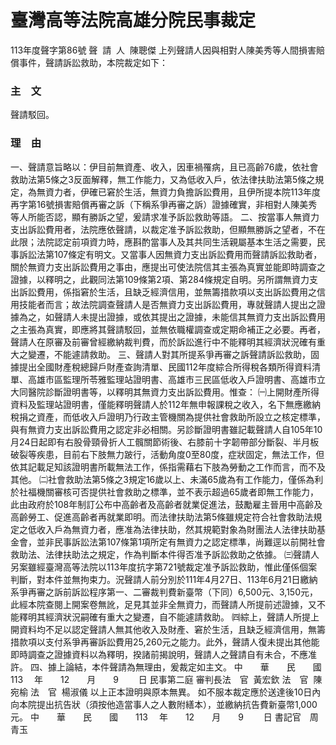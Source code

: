 # 臺灣高等法院高雄分院民事裁定
113年度聲字第86號
聲  請  人  陳聰傑
上列聲請人因與相對人陳美秀等人間損害賠償事件，聲請訴訟救助，本院裁定如下：
### 主　文
聲請駁回。
### 理　由
一、聲請意旨略以：伊目前無資產、收入，因車禍罹病，且已高齡76歲，依社會救助法第5條之3反面解釋，無工作能力，又為低收入戶，依法律扶助法第5條之規定，為無資力者，伊確已窘於生活，無資力負擔訴訟費用，且伊所提本院113年度再字第16號損害賠償再審之訴（下稱系爭再審之訴）證據確實，非相對人陳美秀等人所能否認，顯有勝訴之望，爰請求准予訴訟救助等語。
二、按當事人無資力支出訴訟費用者，法院應依聲請，以裁定准予訴訟救助，但顯無勝訴之望者，不在此限；法院認定前項資力時，應斟酌當事人及其共同生活親屬基本生活之需要，民事訴訟法第107條定有明文。又當事人因無資力支出訴訟費用而聲請訴訟救助者，關於無資力支出訴訟費用之事由，應提出可使法院信其主張為真實並能即時調查之證據，以釋明之，此觀同法第109條第2項、第284條規定自明。另所謂無資力支出訴訟費用，係指窘於生活，且缺乏經濟信用，並無籌措款項以支出訴訟費用之信用技能者而言；故法院調查聲請人是否無資力支出訴訟費用，專就聲請人提出之證據為之，如聲請人未提出證據，或依其提出之證據，未能信其無資力支出訴訟費用之主張為真實，即應將其聲請駁回，並無依職權調查或定期命補正之必要。再者，聲請人在原審及前審曾經繳納裁判費，而於訴訟進行中不能釋明其經濟狀況確有重大之變遷，不能遽請救助。
三、聲請人對其所提系爭再審之訴聲請訴訟救助，固據提出全國財產稅總歸戶財產查詢清單、民國112年度綜合所得稅各類所得資料清單、高雄市區監理所苓雅監理站證明書、高雄市三民區低收入戶證明書、高雄市立大同醫院診斷證明書等，以釋明其無資力支出訴訟費用。惟查：
㈠上開財產所得資料及監理站證明書，僅能釋明聲請人於112年無申報課稅之收入，名下無應繳納稅捐之資產，而低收入戶證明乃行政主管機關為提供社會救助所設立之核定標準，與有無資力支出訴訟費用之認定非必相關。另診斷證明書雖記載聲請人自105年10月24日起即有右股骨頸骨折人工髖關節術後、右膝前十字韌帶部分斷裂、半月板破裂等疾患，目前右下肢無力跛行，活動角度0至80度，症狀固定，無法工作，但依其記載足知該證明書所載無法工作，係指需藉右下肢為勞動之工作而言，而不及其他。
㈡社會救助法第5條之3規定16歲以上、未滿65歲為有工作能力，僅係為利於社福機關審核可否提供社會救助之標準，並不表示超過65歲者即無工作能力，此由政府於108年制訂公布中高齡者及高齡者就業促進法，鼓勵雇主晉用中高齡及高齡勞工、促進高齡者再就業即明。而法律扶助法第5條雖規定符合社會救助法規定之低收入戶為無資力者，應准為法律扶助，然其規範對象為財團法人法律扶助基金會，並非民事訴訟法第107條第1項所定有無資力之認定標準，尚難逕以前開社會救助法、法律扶助法之規定，作為判斷本件得否准予訴訟救助之依據。
㈢聲請人另案雖經臺灣高等法院以113年度抗字第721號裁定准予訴訟救助，惟此僅係個案判斷，對本件並無拘束力。況聲請人前分別於111年4月27日、113年6月21日繳納系爭再審之訴前訴訟程序第一、二審裁判費新臺幣（下同）6,500元、3,150元，此經本院查閱上開案卷無訛，足見其並非全無資力，而聲請人所提前述證據，又不能釋明其經濟狀況嗣確有重大之變遷，自不能遽請救助。
㈣綜上，聲請人所提上開資料均不足以認定聲請人無其他收入及財產、窘於生活，且缺乏經濟信用，無籌措款項以支付系爭再審訴訟費用25,260元之能力。此外，聲請人復未提出其他能即時調查之證據資料以為釋明，揆諸前揭說明，聲請人之聲請自有未合，不應准許。
四、據上論結，本件聲請為無理由，爰裁定如主文。
中　　華　　民　　國　　113 　年　　12　　月　　9 　　日
民事第二庭
審判長法　官  黃宏欽
法　官  陳宛榆
法　官  楊淑儀
以上正本證明與原本無異。
如不服本裁定應於送達後10日內向本院提出抗告狀（須按他造當事人之人數附繕本），並繳納抗告費新臺幣1,000元。
中　　華　　民　　國　　113 　年　　12　　月　　9 　　日
書記官　周青玉